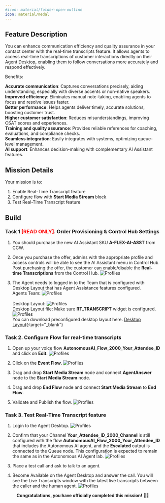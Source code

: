 ```yaml
---
#icon: material/folder-open-outline
icon: material/medal
---
```

## Feature Description

You can enhance communication efficiency and quality assurance in your contact center with the real-time transcripts feature. It allows agents to access real-time transcriptions of customer interactions directly on their Agent Desktop, enabling them to follow conversations more accurately and respond effectively.

Benefits:

**Accurate communication**: Captures conversations precisely, aiding understanding, especially with diverse accents or non-native speakers. <br/>
**Improved efficiency**: Eliminates manual note-taking, enabling agents to focus and resolve issues faster.<br/>
**Better performance**: Helps agents deliver timely, accurate solutions, boosting customer trust.<br/>
**Higher customer satisfaction**: Reduces misunderstandings, improving CSAT scores and experiences.<br/>
**Training and quality assurance**: Provides reliable references for coaching, evaluations, and compliance checks.<br/>
**Seamless integration**: Easily integrates with systems, optimizing queue-level management.<br/>
**AI support**: Enhances decision-making with complementary AI Assistant features.<br/>


## Mission Details

Your mission is to:

1. Enable Real-Time Transcript feature
2. Configure flow with **Start Media Stream** block
3. Test Real-Time Transcript feature


## Build

### Task 1 <span style="color: red;">[READ ONLY]</span>. Order Provisioning & Control Hub Settings

1. You should purchase the new AI Assistant SKU **A-FLEX-AI-ASST** from CCW.

2. Once you purchase the offer, admins with the appropriate profile and access controls will be able to see the AI Assistant menu in Control Hub. Post purchasing the offer, the customer can enable/disable the **Real-time Transcriptions** from the Control Hub.
   ![Profiles](../graphics/Lab1_AI_Agent/3.10.png)


3. The Agent needs to logged in to the Team that is configured with Desktop Layout that has Agent Assistance features configured. 
    <br/>Agents Team:
   ![Profiles](../graphics/Lab1_AI_Agent/3.41.png)    
    <br/>Desktop Layout:
   ![Profiles](../graphics/Lab1_AI_Agent/3.43.png) 
    <br/>Desktop Layout file: Make sure **RT_TRANSCRIPT** widget is configured. 
   ![Profiles](../graphics/Lab1_AI_Agent/3.11.png) 
   <br/>You can download preconfigured desktop layout here.
   [Desktop Layout](https://drive.google.com/file/d/1EnM-2r9XOVm2EcE6ND4fL3L62qZesm5_/view?usp=sharing){:target="_blank"} 


### Task 2. Configure Flow for real-time transcripts

1. Open up your voice flow **<span class="attendee-id-container">AutonomousAI_Flow_2000_<span class="attendee-id-placeholder" data-prefix="AutonomousAI_Flow_2000_">Your_Attendee_ID</span><span class="copy" title="Click to copy!"></span></span>** and click on **Edit**.
   ![Profiles](../graphics/Lab1_AI_Agent/3.12.gif) 

2. Click on the **Event Flow**.
   ![Profiles](../graphics/Lab1_AI_Agent/3.13.gif) 

3. Drag and drop **Start Media Stream** node and connect **AgentAnswer** node to the **Start Media Stream** node. 
4. Drag and drop **End Flow** node and connect **Start Media Stream** to **End Flow**.
5. Validate and Publish the flow. 
   ![Profiles](../graphics/Lab1_AI_Agent/3.14.gif) 

### Task 3. Test Real-Time Transcript feature

1. Login to the Agent Desktop.
   ![Profiles](../graphics/Lab1_AI_Agent/3.15.png)

2. Confirm that your Channel **<span class="attendee-id-placeholder">Your_Attendee_ID</span>_2000_Channel** is still configured with the flow **<span class="attendee-id-container">AutonomousAI_Flow_2000_<span class="attendee-id-placeholder" data-prefix="AutonomousAI_Flow_2000_">Your_Attendee_ID</span><span class="copy" title="Click to copy!"></span></span>** that includes the Autonomous AI agent, and the **Escalated** output is connected to the Queue node. This configuration is expected to remain the same as in the Autonomous AI Agent lab.
   ![Profiles](../graphics/Lab1_AI_Agent/3.7.gif)

3. Place a test call and ask to talk to an agent. 

4. Become Available on the Agent Desktop and answer the call. You will see the Live Transcripts window with the latest live transcripts between the caller and the human agent.
   ![Profiles](../graphics/Lab1_AI_Agent/3.16.png)

<p style="text-align:center"><strong>Congratulations, you have officially completed this mission! 🎉🎉 </strong></p>
